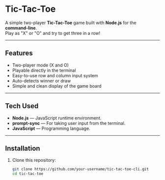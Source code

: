 # Tic-Tac-Toe 

A simple two-player **Tic-Tac-Toe** game built with **Node.js** for the **command-line**.  
Play as "X" or "O" and try to get three in a row!

---

##  Features

- Two-player mode (X and O)
- Playable directly in the terminal
- Easy-to-use row and column input system
- Auto-detects winner or draw
- Simple and clean display of the game board

---

##  Tech Used

- **Node.js** — JavaScript runtime environment.
- **prompt-sync** — For taking user input from the terminal.
- **JavaScript** — Programming language.

---

##  Installation

1. Clone this repository:
   ```bash
   git clone https://github.com/your-username/tic-tac-toe-cli.git
   cd tic-tac-toe

